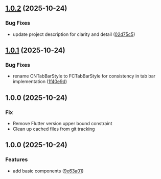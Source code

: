 ## [1.0.2](https://github.com/alpha-sow/flutter_cupertino/compare/v1.0.1...v1.0.2) (2025-10-24)


### Bug Fixes

* update project description for clarity and detail ([02d75c5](https://github.com/alpha-sow/flutter_cupertino/commit/02d75c57eb867bedaed7265dc7e170441d6bf120))

## [1.0.1](https://github.com/alpha-sow/flutter_cupertino/compare/v1.0.0...v1.0.1) (2025-10-24)


### Bug Fixes

* rename CNTabBarStyle to FCTabBarStyle for consistency in tab bar implementation ([1f40e9d](https://github.com/alpha-sow/flutter_cupertino/commit/1f40e9d1ffe3053dd3bea9c0003b6ec38f15c124))

## 1.0.0 (2025-10-24)

### Fix

* Remove Flutter version upper bound constraint
* Clean up cached files from git tracking

## 1.0.0 (2025-10-24)

### Features

* add basic components ([9e63a01](https://github.com/alpha-sow/flutter_cupertino/commit/9e63a01966d72e0136241bbc60f8de70f5697d02))
